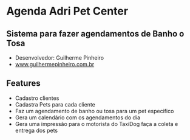 # Agenda Adri Pet Center
## Sistema para fazer agendamentos de Banho o Tosa

- Desenvolvedor: Guilherme Pinheiro
- www.guilhermepinheiro.com.br

## Features

- Cadastro clientes
- Cadastra Pets para cada cliente
- Faz um agendamento de banho ou tosa para um pet especifico
- Gera um calendário com os agendamentos do dia
- Gera uma impressão para o motorista do TaxiDog faça a coleta e entrega dos pets
